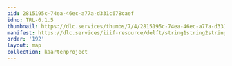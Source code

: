 ```yaml
---
pid: 2815195c-74ea-46ec-a77a-d331c678caef
idno: TRL-6.1.5
thumbnail: https://dlc.services/thumbs/7/4/2815195c-74ea-46ec-a77a-d331c678caef/full/400,339/0/default.jpg
manifest: https://dlc.services/iiif-resource/delft/string1string2string3/kaartenproject-2007/TRL-6.1.5
order: '192'
layout: map
collection: kaartenproject
---
```

